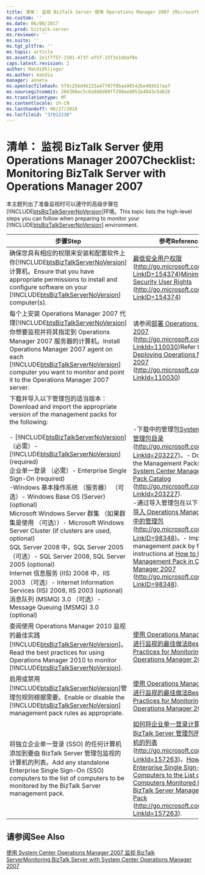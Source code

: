 ```yaml
---
title: 清单： 监视 BizTalk Server 使用 Operations Manager 2007 |Microsoft Docs
ms.custom: ''
ms.date: 06/08/2017
ms.prod: biztalk-server
ms.reviewer: ''
ms.suite: ''
ms.tgt_pltfrm: ''
ms.topic: article
ms.assetid: 2e1f7f57-1501-473f-af5f-15f3e1ddaf8e
caps.latest.revision: 2
author: MandiOhlinger
ms.author: mandia
manager: anneta
ms.openlocfilehash: 5f9c256d46225a47707f0baa98542be469d17aa7
ms.sourcegitcommit: 266308ec5c6a9d8d80ff298ee6051b4843c5d626
ms.translationtype: MT
ms.contentlocale: zh-CN
ms.lasthandoff: 06/27/2018
ms.locfileid: "37012230"
---
```

# <a name="checklist-monitoring-biztalk-server-with-operations-manager-2007"></a><span data-ttu-id="28064-102">清单： 监视 BizTalk Server 使用 Operations Manager 2007</span><span class="sxs-lookup"><span data-stu-id="28064-102">Checklist: Monitoring BizTalk Server with Operations Manager 2007</span></span>
<span data-ttu-id="28064-103">本主题列出了准备监视时可以遵守的高级步骤在[!INCLUDE[btsBizTalkServerNoVersion](../includes/btsbiztalkservernoversion-md.md)]环境。</span><span class="sxs-lookup"><span data-stu-id="28064-103">This topic lists the high-level steps you can follow when preparing to monitor your [!INCLUDE[btsBizTalkServerNoVersion](../includes/btsbiztalkservernoversion-md.md)] environment.</span></span>  


|                                                                                                                                                                                                                                                                         <span data-ttu-id="28064-104">步骤</span><span class="sxs-lookup"><span data-stu-id="28064-104">Step</span></span>                                                                                                                                                                                                                                                                          |                                                                                                                                                                                                   <span data-ttu-id="28064-105">参考</span><span class="sxs-lookup"><span data-stu-id="28064-105">Reference</span></span>                                                                                                                                                                                                    |
|-------------------------------------------------------------------------------------------------------------------------------------------------------------------------------------------------------------------------------------------------------------------------------------------------------------------------------------------------------------------------------------------------------------------------------------------------------------------------------------------------------------------------------------------------------|----------------------------------------------------------------------------------------------------------------------------------------------------------------------------------------------------------------------------------------------------------------------------------------------------------------------------------------------------------------------------------------------------------------|
|                                                                                                                                                                                <span data-ttu-id="28064-106">确保您具有相应的权限来安装和配置软件上你[!INCLUDE[btsBizTalkServerNoVersion](../includes/btsbiztalkservernoversion-md.md)]计算机。</span><span class="sxs-lookup"><span data-stu-id="28064-106">Ensure that you have appropriate permissions to install and configure software on your [!INCLUDE[btsBizTalkServerNoVersion](../includes/btsbiztalkservernoversion-md.md)] computer(s).</span></span>                                                                                                                                                                                 |                                                                                                                                        <span data-ttu-id="28064-107">[最低安全用户权限](http://go.microsoft.com/fwlink/?LinkID=154374)(<http://go.microsoft.com/fwlink/?LinkID=154374>)</span><span class="sxs-lookup"><span data-stu-id="28064-107">[Minimum Security User Rights](http://go.microsoft.com/fwlink/?LinkID=154374) (<http://go.microsoft.com/fwlink/?LinkID=154374>)</span></span>                                                                                                                                         |
|                                                                                                                                                                   <span data-ttu-id="28064-108">每个上安装 Operations Manager 2007 代理[!INCLUDE[btsBizTalkServerNoVersion](../includes/btsbiztalkservernoversion-md.md)]你想要监视并将其指定到 Operations Manager 2007 服务器的计算机。</span><span class="sxs-lookup"><span data-stu-id="28064-108">Install Operations Manager 2007 agent on each [!INCLUDE[btsBizTalkServerNoVersion](../includes/btsbiztalkservernoversion-md.md)] computer you want to monitor and point it to the Operations Manager 2007 server.</span></span>                                                                                                                                                                   |                                                                                                                                 <span data-ttu-id="28064-109">请参阅[部署 Operations Manager 2007](http://go.microsoft.com/fwlink/?LinkId=110030) (<http://go.microsoft.com/fwlink/?LinkId=110030>)</span><span class="sxs-lookup"><span data-stu-id="28064-109">Refer to [Deploying Operations Manager 2007](http://go.microsoft.com/fwlink/?LinkId=110030) (<http://go.microsoft.com/fwlink/?LinkId=110030>)</span></span>                                                                                                                                  |
| <span data-ttu-id="28064-110">下载并导入以下管理包的适当版本：</span><span class="sxs-lookup"><span data-stu-id="28064-110">Download and import the appropriate version of the management packs for the following:</span></span><br /><br /> <span data-ttu-id="28064-111">-   [!INCLUDE[btsBizTalkServerNoVersion](../includes/btsbiztalkservernoversion-md.md)] （必需）</span><span class="sxs-lookup"><span data-stu-id="28064-111">-   [!INCLUDE[btsBizTalkServerNoVersion](../includes/btsbiztalkservernoversion-md.md)] (required)</span></span><br /><span data-ttu-id="28064-112">企业单一登录 （必需）</span><span class="sxs-lookup"><span data-stu-id="28064-112">-   Enterprise Single Sign-On (required)</span></span><br /><span data-ttu-id="28064-113">-Windows 基本操作系统 （服务器） （可选）</span><span class="sxs-lookup"><span data-stu-id="28064-113">-   Windows Base OS (Server) (optional)</span></span><br /><span data-ttu-id="28064-114">Microsoft Windows Server 群集 （如果群集是使用 （可选））</span><span class="sxs-lookup"><span data-stu-id="28064-114">-   Microsoft Windows Server Cluster (if clusters are used, optional)</span></span><br /><span data-ttu-id="28064-115">SQL Server 2008 中，SQL Server 2005 （可选）</span><span class="sxs-lookup"><span data-stu-id="28064-115">-   SQL Server 2008, SQL Server 2005 (optional)</span></span><br /><span data-ttu-id="28064-116">Internet 信息服务 (IIS) 2008 中，IIS 2003 （可选）</span><span class="sxs-lookup"><span data-stu-id="28064-116">-   Internet Information Services (IIS) 2008, IIS 2003 (optional)</span></span><br /><span data-ttu-id="28064-117">消息队列 (MSMQ) 3.0 （可选）</span><span class="sxs-lookup"><span data-stu-id="28064-117">-   Message Queuing (MSMQ) 3.0 (optional)</span></span> | <span data-ttu-id="28064-118">-下载中的管理包[System Center 管理包目录](http://go.microsoft.com/fwlink/?LinkId=203227)(<http://go.microsoft.com/fwlink/?LinkId=203227>)。</span><span class="sxs-lookup"><span data-stu-id="28064-118">-   Download the Management Packs from [System Center Management Pack Catalog](http://go.microsoft.com/fwlink/?LinkId=203227) (<http://go.microsoft.com/fwlink/?LinkId=203227>).</span></span><br /><span data-ttu-id="28064-119">-通过导入管理包在以下说明[如何导入 Operations Manager 2007 中的管理包](http://go.microsoft.com/fwlink/?LinkID=98348)(<http://go.microsoft.com/fwlink/?LinkID=98348>)。</span><span class="sxs-lookup"><span data-stu-id="28064-119">-   Import the management pack by following instructions at [How to Import a Management Pack in Operations Manager 2007](http://go.microsoft.com/fwlink/?LinkID=98348) (<http://go.microsoft.com/fwlink/?LinkID=98348>).</span></span> |
|                                                                                                                                                                                               <span data-ttu-id="28064-120">查阅使用 Operations Manager 2010 监视的最佳实践[!INCLUDE[btsBizTalkServerNoVersion](../includes/btsbiztalkservernoversion-md.md)]。</span><span class="sxs-lookup"><span data-stu-id="28064-120">Read the best practices for using Operations Manager 2010 to monitor [!INCLUDE[btsBizTalkServerNoVersion](../includes/btsbiztalkservernoversion-md.md)].</span></span>                                                                                                                                                                                                |                                                                                                                                [<span data-ttu-id="28064-121">使用 Operations Manager 2007 进行监视的最佳做法</span><span class="sxs-lookup"><span data-stu-id="28064-121">Best Practices for Monitoring with Operations Manager 2007</span></span>](../technical-guides/best-practices-for-monitoring-with-operations-manager-2007.md)                                                                                                                                 |
|                                                                                                                                                                                                    <span data-ttu-id="28064-122">启用或禁用[!INCLUDE[btsBizTalkServerNoVersion](../includes/btsbiztalkservernoversion-md.md)]管理包规则根据需要。</span><span class="sxs-lookup"><span data-stu-id="28064-122">Enable or disable the [!INCLUDE[btsBizTalkServerNoVersion](../includes/btsbiztalkservernoversion-md.md)] management pack rules as appropriate.</span></span>                                                                                                                                                                                                     |                                                                                                                                [<span data-ttu-id="28064-123">使用 Operations Manager 2007 进行监视的最佳做法</span><span class="sxs-lookup"><span data-stu-id="28064-123">Best Practices for Monitoring with Operations Manager 2007</span></span>](../technical-guides/best-practices-for-monitoring-with-operations-manager-2007.md)                                                                                                                                 |
|                                                                                                                                                                                                     <span data-ttu-id="28064-124">将独立企业单一登录 (SSO) 的任何计算机添加到要由 BizTalk Server 管理包监视的计算机的列表。</span><span class="sxs-lookup"><span data-stu-id="28064-124">Add any standalone Enterprise Single Sign-On (SSO) computers to the list of computers to be monitored by the BizTalk Server management pack.</span></span>                                                                                                                                                                                                      |                                                                                          <span data-ttu-id="28064-125">[如何将企业单一登录计算机添加到 BizTalk Server 管理包所监视计算机的列表](http://go.microsoft.com/fwlink/?LinkId=157263)(<http://go.microsoft.com/fwlink/?LinkId=157263>)。</span><span class="sxs-lookup"><span data-stu-id="28064-125">[How to Add Enterprise Single Sign-On Computers to the List of Computers Monitored by the BizTalk Server Management Pack](http://go.microsoft.com/fwlink/?LinkId=157263) (<http://go.microsoft.com/fwlink/?LinkId=157263>).</span></span>                                                                                           |

## <a name="see-also"></a><span data-ttu-id="28064-126">请参阅</span><span class="sxs-lookup"><span data-stu-id="28064-126">See Also</span></span>  
 [<span data-ttu-id="28064-127">使用 System Center Operations Manager 2007 监视 BizTalk Server</span><span class="sxs-lookup"><span data-stu-id="28064-127">Monitoring BizTalk Server with System Center Operations Manager 2007</span></span>](../technical-guides/monitoring-biztalk-server-with-system-center-operations-manager-2007.md)